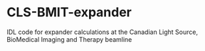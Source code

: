 # CLS-BMIT-expander
IDL code for expander calculations at the Canadian Light Source, BioMedical Imaging and Therapy beamline
